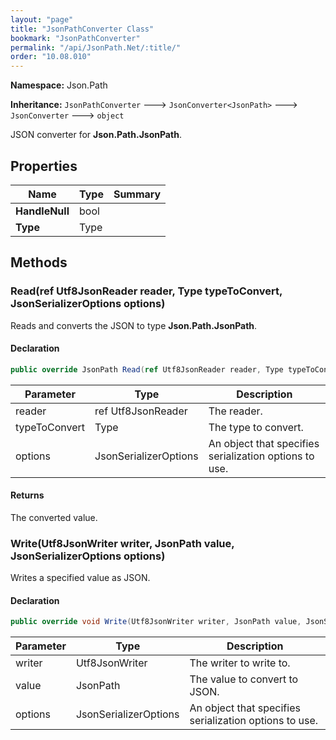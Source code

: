 ```yaml
---
layout: "page"
title: "JsonPathConverter Class"
bookmark: "JsonPathConverter"
permalink: "/api/JsonPath.Net/:title/"
order: "10.08.010"
---
```

**Namespace:** Json.Path

**Inheritance:**
`JsonPathConverter`
 🡒 
`JsonConverter<JsonPath>`
 🡒 
`JsonConverter`
 🡒 
`object`

JSON converter for **Json.Path.JsonPath**.

## Properties

| Name | Type | Summary |
|---|---|---|
| **HandleNull** | bool |  |
| **Type** | Type |  |

## Methods

### Read(ref Utf8JsonReader reader, Type typeToConvert, JsonSerializerOptions options)

Reads and converts the JSON to type **Json.Path.JsonPath**.

#### Declaration

```c#
public override JsonPath Read(ref Utf8JsonReader reader, Type typeToConvert, JsonSerializerOptions options)
```

| Parameter | Type | Description |
|---|---|---|
| reader | ref Utf8JsonReader | The reader. |
| typeToConvert | Type | The type to convert. |
| options | JsonSerializerOptions | An object that specifies serialization options to use. |


#### Returns

The converted value.

### Write(Utf8JsonWriter writer, JsonPath value, JsonSerializerOptions options)

Writes a specified value as JSON.

#### Declaration

```c#
public override void Write(Utf8JsonWriter writer, JsonPath value, JsonSerializerOptions options)
```

| Parameter | Type | Description |
|---|---|---|
| writer | Utf8JsonWriter | The writer to write to. |
| value | JsonPath | The value to convert to JSON. |
| options | JsonSerializerOptions | An object that specifies serialization options to use. |


